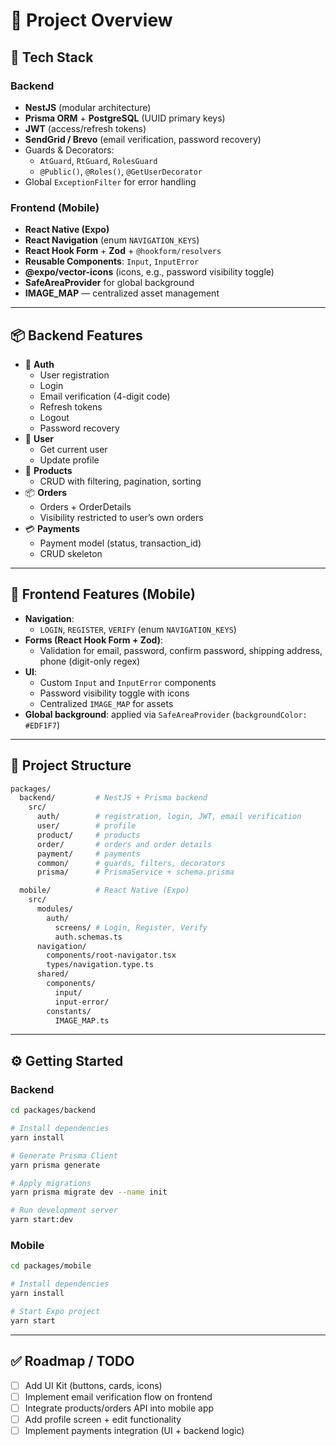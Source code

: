 # 📌 Project Overview

## 🚀 Tech Stack

### Backend
- **NestJS** (modular architecture)
- **Prisma ORM** + **PostgreSQL** (UUID primary keys)
- **JWT** (access/refresh tokens)
- **SendGrid / Brevo** (email verification, password recovery)
- Guards & Decorators:
  - `AtGuard`, `RtGuard`, `RolesGuard`
  - `@Public()`, `@Roles()`, `@GetUserDecorator`
- Global `ExceptionFilter` for error handling

### Frontend (Mobile)
- **React Native (Expo)**
- **React Navigation** (enum `NAVIGATION_KEYS`)
- **React Hook Form** + **Zod** + `@hookform/resolvers`
- **Reusable Components**: `Input`, `InputError`
- **@expo/vector-icons** (icons, e.g., password visibility toggle)
- **SafeAreaProvider** for global background
- **IMAGE_MAP** — centralized asset management

---

## 📦 Backend Features

- 🔑 **Auth**
  - User registration
  - Login
  - Email verification (4-digit code)
  - Refresh tokens
  - Logout
  - Password recovery
- 👤 **User**
  - Get current user
  - Update profile
- 🛒 **Products**
  - CRUD with filtering, pagination, sorting
- 📦 **Orders**
  - Orders + OrderDetails
  - Visibility restricted to user’s own orders
- 💳 **Payments**
  - Payment model (status, transaction_id)
  - CRUD skeleton

---

## 📱 Frontend Features (Mobile)

- **Navigation**:  
  - `LOGIN`, `REGISTER`, `VERIFY` (enum `NAVIGATION_KEYS`)
- **Forms (React Hook Form + Zod)**:  
  - Validation for email, password, confirm password, shipping address, phone (digit-only regex)
- **UI**:  
  - Custom `Input` and `InputError` components
  - Password visibility toggle with icons
  - Centralized `IMAGE_MAP` for assets
- **Global background**: applied via `SafeAreaProvider` (`backgroundColor: #EDF1F7`)

---

## 📂 Project Structure

```bash
packages/
  backend/         # NestJS + Prisma backend
    src/
      auth/        # registration, login, JWT, email verification
      user/        # profile
      product/     # products
      order/       # orders and order details
      payment/     # payments
      common/      # guards, filters, decorators
      prisma/      # PrismaService + schema.prisma

  mobile/          # React Native (Expo)
    src/
      modules/
        auth/
          screens/ # Login, Register, Verify
          auth.schemas.ts
      navigation/
        components/root-navigator.tsx
        types/navigation.type.ts
      shared/
        components/
          input/
          input-error/
        constants/
          IMAGE_MAP.ts
```

---

## ⚙️ Getting Started

### Backend

```bash
cd packages/backend

# Install dependencies
yarn install

# Generate Prisma Client
yarn prisma generate

# Apply migrations
yarn prisma migrate dev --name init

# Run development server
yarn start:dev
```

### Mobile

```bash
cd packages/mobile

# Install dependencies
yarn install

# Start Expo project
yarn start
```

---

## ✅ Roadmap / TODO

- [ ] Add UI Kit (buttons, cards, icons)
- [ ] Implement email verification flow on frontend
- [ ] Integrate products/orders API into mobile app
- [ ] Add profile screen + edit functionality
- [ ] Implement payments integration (UI + backend logic)
